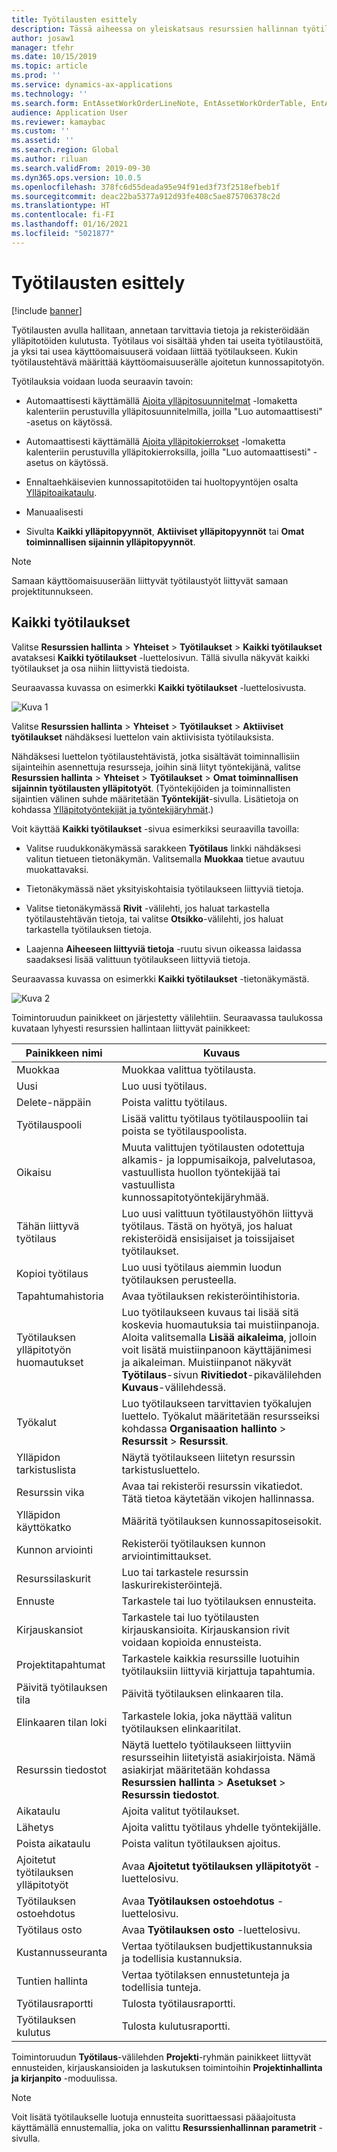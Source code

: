 ```yaml
---
title: Työtilausten esittely
description: Tässä aiheessa on yleiskatsaus resurssien hallinnan työtilauksiin.
author: josaw1
manager: tfehr
ms.date: 10/15/2019
ms.topic: article
ms.prod: ''
ms.service: dynamics-ax-applications
ms.technology: ''
ms.search.form: EntAssetWorkOrderLineNote, EntAssetWorkOrderTable, EntAssetWorkOrderActive, EntAssetWorkOrderHoursInfoPart, EntAssetWorkOrderLineListPage, EntAssetWorkOrderAddObjectBOMItem, EntAssetWorkOrderTablePoolAdd, EntAssetWorkOrderPurchReqListPagePreviewPane, EntAssetWorkOrderPoolReferenceAdd, EntAssetWorkOrderWorkspace, EntAssetWorkOrderTableAdjust, EntAssetWorkOrderGantt, EntAssetWorkOrderNotes, EntAssetWorkOrderActivePart, EntAssetWorkOrderTableInfoPart, EntAssetWorkOrderLineListPagePreviewPane, EntAssetWorkOrderTool, EntAssetMobileWorkOrderLineDetails, EntAssetMobileWorkOrderLineList, EntAssetMobileWorkOrderDetails
audience: Application User
ms.reviewer: kamaybac
ms.custom: ''
ms.assetid: ''
ms.search.region: Global
ms.author: riluan
ms.search.validFrom: 2019-09-30
ms.dyn365.ops.version: 10.0.5
ms.openlocfilehash: 378fc6d55deada95e94f91ed3f73f2518efbeb1f
ms.sourcegitcommit: deac22ba5377a912d93fe408c5ae875706378c2d
ms.translationtype: HT
ms.contentlocale: fi-FI
ms.lasthandoff: 01/16/2021
ms.locfileid: "5021877"
---
```

# <a name="introduction-to-work-orders"></a>Työtilausten esittely

[!include [banner](../../includes/banner.md)]



Työtilausten avulla hallitaan, annetaan tarvittavia tietoja ja rekisteröidään ylläpitotöiden kulutusta. Työtilaus voi sisältää yhden tai useita työtilaustöitä, ja yksi tai usea käyttöomaisuuserä voidaan liittää työtilaukseen. Kukin työtilaustehtävä määrittää käyttöomaisuuserälle ajoitetun kunnossapitotyön.

Työtilauksia voidaan luoda seuraavin tavoin:

- Automaattisesti käyttämällä [Ajoita ylläpitosuunnitelmat](../preventive-and-reactive-maintenance/schedule-maintenance-plans.md) -lomaketta kalenteriin perustuvilla ylläpitosuunnitelmilla, joilla "Luo automaattisesti" -asetus on käytössä.

- Automaattisesti käyttämällä [Ajoita ylläpitokierrokset](../preventive-and-reactive-maintenance/maintenance-rounds.md) -lomaketta kalenteriin perustuvilla ylläpitokierroksilla, joilla "Luo automaattisesti" -asetus on käytössä.

- Ennaltaehkäisevien kunnossapitotöiden tai huoltopyyntöjen osalta [Ylläpitoaikataulu](../preventive-and-reactive-maintenance/maintenance-schedule.md).

- Manuaalisesti

- Sivulta **Kaikki ylläpitopyynnöt**, **Aktiiviset ylläpitopyynnöt** tai **Omat toiminnallisen sijainnin ylläpitopyynnöt**.

>[!NOTE]
>Samaan käyttöomaisuuserään liittyvät työtilaustyöt liittyvät samaan projektitunnukseen.

## <a name="all-work-orders"></a>Kaikki työtilaukset

Valitse **Resurssien hallinta** > **Yhteiset** > **Työtilaukset** > **Kaikki työtilaukset** avataksesi **Kaikki työtilaukset** -luettelosivun. Tällä sivulla näkyvät kaikki työtilaukset ja osa niihin liittyvistä tiedoista.

Seuraavassa kuvassa on esimerkki **Kaikki työtilaukset** -luettelosivusta.

![Kuva 1](media/01-work-orders.png)

Valitse **Resurssien hallinta** > **Yhteiset** > **Työtilaukset** >  **Aktiiviset työtilaukset** nähdäksesi luettelon vain aktiivisista työtilauksista. 

Nähdäksesi luettelon työtilaustehtävistä, jotka sisältävät toiminnallisiin sijainteihin asennettuja resursseja, joihin sinä liityt työntekijänä, valitse **Resurssien hallinta** > **Yhteiset** > **Työtilaukset** > **Omat toiminnallisen sijainnin työtilausten ylläpitotyöt**. (Työntekijöiden ja toiminnallisten sijaintien välinen suhde määritetään **Työntekijät**-sivulla. Lisätietoja on kohdassa [Ylläpitotyöntekijät ja työntekijäryhmät](../setup-for-objects/workers-and-worker-groups.md).)

Voit käyttää **Kaikki työtilaukset** -sivua esimerkiksi seuraavilla tavoilla:

- Valitse ruudukkonäkymässä sarakkeen **Työtilaus** linkki nähdäksesi valitun tietueen tietonäkymän. Valitsemalla **Muokkaa** tietue avautuu muokattavaksi.

- Tietonäkymässä näet yksityiskohtaisia työtilaukseen liittyviä tietoja.  

- Valitse tietonäkymässä **Rivit** -välilehti, jos haluat tarkastella työtilaustehtävän tietoja, tai valitse **Otsikko**-välilehti, jos haluat tarkastella työtilauksen tietoja.  

- Laajenna **Aiheeseen liittyviä tietoja** -ruutu sivun oikeassa laidassa saadaksesi lisää valittuun työtilaukseen liittyviä tietoja.

Seuraavassa kuvassa on esimerkki **Kaikki työtilaukset** -tietonäkymästä.

![Kuva 2](media/02-work-orders.png)


Toimintoruudun painikkeet on järjestetty välilehtiin. Seuraavassa taulukossa kuvataan lyhyesti resurssien hallintaan liittyvät painikkeet:



| Painikkeen nimi                     | Kuvaus                                                                                                                                                                                                                                                             |
|---------------------------------|-------------------------------------------------------------------------------------------------------------------------------------------------------------------------------------------------------------------------------------------------------------------------|
| Muokkaa                            | Muokkaa valittua työtilausta.                                                                                                                                                                                                                                           |
| Uusi                             | Luo uusi työtilaus.                                                                                                                                                                                                                                                  |
| Delete-näppäin                          | Poista valittu työtilaus.                                                                                                                                                                                                                                         |
| Työtilauspooli                 | Lisää valittu työtilaus työtilauspooliin tai poista se työtilauspoolista.                                                                                                                                                                                           |
| Oikaisu                          | Muuta valittujen työtilausten odotettuja alkamis- ja loppumisaikoja, palvelutasoa, vastuullista huollon työntekijää tai vastuullista kunnossapitotyöntekijäryhmää.                                                                                                                                     |
| Tähän liittyvä työtilaus              | Luo uusi valittuun työtilaustyöhön liittyvä työtilaus. Tästä on hyötyä, jos haluat rekisteröidä ensisijaiset ja toissijaiset työtilaukset.                                                                                                                              |
| Kopioi työtilaus                 | Luo uusi työtilaus aiemmin luodun työtilauksen perusteella.                                                                                                                                                                                                               |
| Tapahtumahistoria                   | Avaa työtilauksen rekisteröintihistoria.                                                                                                                                                                                                                |
| Työtilauksen ylläpitotyön huomautukset                           | Luo työtilaukseen kuvaus tai lisää sitä koskevia huomautuksia tai muistiinpanoja. Aloita valitsemalla **Lisää aikaleima**, jolloin voit lisätä muistiinpanoon käyttäjänimesi ja aikaleiman. Muistiinpanot näkyvät **Työtilaus**-sivun **Rivitiedot**-pikavälilehden **Kuvaus**-välilehdessä.         |
| Työkalut                           | Luo työtilaukseen tarvittavien työkalujen luettelo. Työkalut määritetään resursseiksi kohdassa **Organisaation hallinto** > **Resurssit** > **Resurssit**.                                                                                                      |
| Ylläpidon tarkistuslista           | Näytä työtilaukseen liitetyn resurssin tarkistusluettelo.                                                                                                                                                                                                              |
| Resurssin vika                     | Avaa tai rekisteröi resurssin vikatiedot. Tätä tietoa käytetään vikojen hallinnassa.                                                                                                                                                                                      |
| Ylläpidon käyttökatko            | Määritä työtilauksen kunnossapitoseisokit.                                                                                                                                                                                                                               |
| Kunnon arviointi            | Rekisteröi työtilauksen kunnon arviointimittaukset.                                                                                                                                                                                                             |
| Resurssilaskurit                 | Luo tai tarkastele resurssin laskurirekisteröintejä.                                                                                                                                                                                                                     |
| Ennuste                        | Tarkastele tai luo työtilauksen ennusteita.                                                                                                                                                                                                                               |
| Kirjauskansiot                        | Tarkastele tai luo työtilausten kirjauskansioita. Kirjauskansion rivit voidaan kopioida ennusteista.                                                                                                                                                                                         |
| Projektitapahtumat            | Tarkastele kaikkia resurssille luotuihin työtilauksiin liittyviä kirjattuja tapahtumia.                                                                                                                                                                                             |
| Päivitä työtilauksen tila           | Päivitä työtilauksen elinkaaren tila.                                                                                                                                                                                                                                                |
| Elinkaaren tilan loki                      | Tarkastele lokia, joka näyttää valitun työtilauksen elinkaaritilat.                                                                                                                                                                                                                   |
| Resurssin tiedostot                | Näytä luettelo työtilaukseen liittyviin resursseihin liitetyistä asiakirjoista. Nämä asiakirjat määritetään kohdassa **Resurssien hallinta**  >  **Asetukset**  >  **Resurssin tiedostot**.                                                                                                 |
| Aikataulu                        | Ajoita valitut työtilaukset.                                                                                                                                                                                                                                      |
| Lähetys            | Ajoita valittu työtilaus yhdelle työntekijälle.                                                                                                                                                                                                                        |
| Poista aikataulu                 | Poista valitun työtilauksen ajoitus.                                                                                                                                                                                                                          |
| Ajoitetut työtilauksen ylläpitotyöt             | Avaa **Ajoitetut työtilauksen ylläpitotyöt** -luettelosivu.                                                                                                                                                                                                                             |
| Työtilauksen ostoehdotus | Avaa **Työtilauksen ostoehdotus** -luettelosivu.                                                                                                                                                                                                                 |
| Työtilaus osto             | Avaa **Työtilauksen osto** -luettelosivu.                                                                                                                                                                                                                             |
| Kustannusseuranta                    | Vertaa työtilauksen budjettikustannuksia ja todellisia kustannuksia.                                                                                                                                                                                                                |
| Tuntien hallinta                    | Vertaa työtilaksen ennustetunteja ja todellisia tunteja.                                                                                                                                                                                                                |
| Työtilausraportti               | Tulosta työtilausraportti.                                                                                                                                                                                                                                                |
| Työtilauksen kulutus          | Tulosta kulutusraportti.                                                                                                                                                                                                                                               |


Toimintoruudun **Työtilaus**-välilehden **Projekti**-ryhmän painikkeet liittyvät ennusteiden, kirjauskansioiden ja laskutuksen toimintoihin **Projektinhallinta ja kirjanpito** -moduulissa.

>[!NOTE]
>Voit lisätä työtilaukselle luotuja ennusteita suorittaessasi pääajoitusta käyttämällä ennustemallia, joka on valittu **Resurssienhallinnan parametrit** -sivulla.


